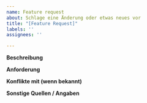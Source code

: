```yaml
---
name: Feature request
about: Schlage eine Änderung oder etwas neues vor
title: "[Feature Request]"
labels: ''
assignees: ''

---
```


**Beschreibung**  

**Anforderung**  

**Konflikte mit (wenn bekannt)**  

**Sonstige Quellen / Angaben**
